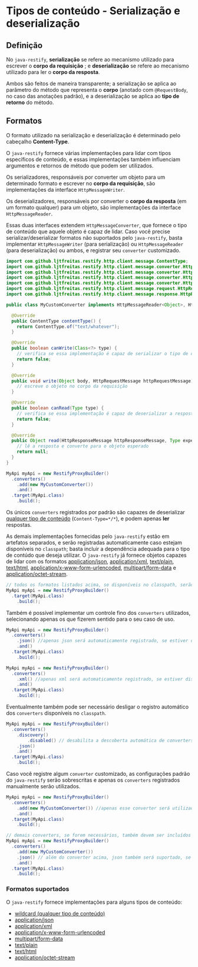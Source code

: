 # Tipos de conteúdo - Serialização e deserialização

## Definição

No `java-restify`, **serialização** se refere ao mecanismo utilizado para escrever o **corpo da requisição** ; e **deserialização** se refere ao mecanismo utilizado para ler o **corpo da resposta**. 

Ambos são feitos de maneira transparente; a serialização se aplica ao parâmetro do método que representa o **corpo** (anotado com `@RequestBody`, no caso das anotações padrão), e a deserialização se aplica ao **tipo de retorno** do método.

## Formatos

O formato utilizado na serialização e deserialização é determinado pelo cabeçalho **Content-Type**. 

O `java-restify` fornece várias implementações para lidar com tipos específicos de conteúdo, e essas implementações também influenciam argumentos e retornos de método que podem ser utilizados.

Os serializadores, responsáveis por converter um objeto para um determinado formato e escrever no **corpo da requisição**, são implementações da interface `HttpMessageWriter`.

Os deserializadores, responsáveis por converter o **corpo da resposta** (em um formato qualquer) para um objeto, são implementações da interface `HttpMessageReader`.

Essas duas interfaces extendem `HttpMessageConverter`, que fornece o tipo de conteúdo que aquele objeto é capaz de lidar. Caso você precise serializar/deserializar formatos não suportados pelo `java-restify`, basta implementar ``HttpMessageWriter`` (para serialização) ou ``HttpMessageReader`` (para deserialização) ou ambos, e registrar seu `converter` customizado.

```java
import com.github.ljtfreitas.restify.http.client.message.ContentType;
import com.github.ljtfreitas.restify.http.client.message.converter.HttpMessageReadException;
import com.github.ljtfreitas.restify.http.client.message.converter.HttpMessageReader;
import com.github.ljtfreitas.restify.http.client.message.converter.HttpMessageWriteException;
import com.github.ljtfreitas.restify.http.client.message.converter.HttpMessageWriter;
import com.github.ljtfreitas.restify.http.client.message.request.HttpRequestMessage;
import com.github.ljtfreitas.restify.http.client.message.response.HttpResponseMessage;

public class MyCustomConverter implements HttpMessageReader<Object>, HttpMessageWriter<Object> {

  @Override
  public ContentType contentType() {
    return ContentType.of("text/whatever");
  }

  @Override
  public boolean canWrite(Class<?> type) {
    // verifica se essa implementação é capaz de serializar o tipo de objeto
    return false;
  }

  @Override
  public void write(Object body, HttpRequestMessage httpRequestMessage) throws HttpMessageWriteException {
    // escreve o objeto no corpo da requisição
  }

  @Override
  public boolean canRead(Type type) {
    // verifica se essa implementação é capaz de deserializar a resposta para esse tipo de objeto
    return false;
  }

  @Override
  public Object read(HttpResponseMessage httpResponseMessage, Type expectedType) throws HttpMessageReadException {
    // lê a resposta e converte para o objeto esperado
    return null;
  }
}

MyApi myApi = new RestifyProxyBuilder()
  .converters()
    .add(new MyCustomConverter())
    .and()
  .target(MyApi.class)
    .build();
```

Os únicos `converters` registrados por padrão são capazes de deserializar [qualquer tipo de conteúdo](all/all.md) (`Content-Type=*/*`), e podem apenas **ler** respostas.

As demais implementações fornecidas pelo `java-restify` estão em artefatos separados, e serão registradas automaticamente caso estejam disponíveis no `classpath`; basta incluir a dependência adequada para o tipo de contúdo que deseja utilizar. O `java-restify` já fornece objetos capazes de lidar com os formatos [application/json](json/json.md), [application/xml](xml/xml.md), [text/plain](text/text-plain.md), [text/html](text/text-html.md), [application/x-www-form-urlencoded](url-encoded/url-encoded.md), [multipart/form-data](multipart/multipart.md) e [application/octet-stream](octet/octet.md).

```java
// todos os formatos listados acima, se disponíveis no classpath, serão registrados
MyApi myApi = new RestifyProxyBuilder()
  .target(MyApi.class)
    .build();
```

Também é possível implementar um controle fino dos `converters` utilizados, selecionando apenas os que fizerem sentido para o seu caso de uso.

```java
MyApi myApi = new RestifyProxyBuilder()
  .converters()
    .json() //apenas json será automaticamente registrado, se estiver disponível no classpath
    .and()
  .target(MyApi.class)
    .build();

MyApi myApi = new RestifyProxyBuilder()
  .converters()
    .xml() //apenas xml será automaticamente registrado, se estiver disponível no classpath
    .and()
  .target(MyApi.class)
    .build();
```

Eventualmente também pode ser necessário desligar o registro automático dos `converters` disponíveis no `classpath`.

```java
MyApi myApi = new RestifyProxyBuilder()
  .converters()
    .discovery()
        .disabled() // desabilita a descoberta automática de converters
    .json()
    .and()
  .target(MyApi.class)
    .build();
```

Caso você registre algum `converter` customizado, as configurações padrão do `java-restify` serão sobrescritas e apenas os `converters` registrados manualmente serão utilizados.

```java
MyApi myApi = new RestifyProxyBuilder()
  .converters()
    .add(new MyCustomConverter()) //apenas esse converter será utilizado
    .and()
  .target(MyApi.class)
    .build();

// demais converters, se forem necessários, também devem ser incluídos explicitamente
MyApi myApi = new RestifyProxyBuilder()
  .converters()
    .add(new MyCustomConverter())
    .json() // além do converter acima, json também será suportado, se estiver disponível no classpath
    .and()
  .target(MyApi.class)
    .build();
```

### Formatos suportados

O `java-restify` fornece implementações para alguns tipos de conteúdo:

* [wildcard (qualquer tipo de conteúdo)](all/all.md)
* [application/json](json/json.md)
* [application/xml](xml/xml.md)
* [application/x-www-form-urlencoded](url-encoded/url-encoded.md)
* [multipart/form-data](multipart/multipart.md)
* [text/plain](text/text-plain.md)
* [text/html](text/text-html.md)
* [application/octet-stream](octet/octet.md)